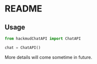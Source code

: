 # README

## Usage

```py
from hackmudChatAPI import ChatAPI

chat = ChatAPI()
```

More details will come sometime in future.
